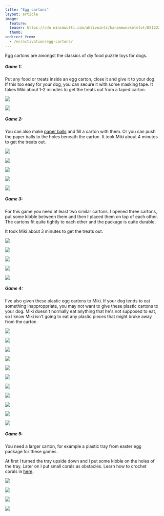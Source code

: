 ```yaml
---
title: "Egg cartons"
layout: article
image:
  feature:
  teaser: https://cdn.minimuutti.com/aktivointi/kananmunakotelot/DS12227_-245px.jpg
  thumb:
redirect_from:
  - /en/activation/egg-cartons/
---
```


Egg cartons are amongst the classics of diy food puzzle toys for dogs.

##### Game 1:

Put any food or treats inside an egg carton, close it and give it to your dog. If this too easy for your dog, you can secure it with some masking tape. It takes Miki about 1-2 minutes to get the treats out from a taped carton.

![](https://cdn.minimuutti.com/aktivointi/kananmunakotelot/DSC42631-800px.jpg)

![](https://cdn.minimuutti.com/aktivointi/kananmunakotelot/DSC01587_2-800px.jpg)

##### Game 2:

You can also make [paper balls](/en/brain-games/small-games/#paperballs) and fill a carton with them. Or you can push the paper balls to the holes beneath the carton. It took Miki about 4 minutes to get the treats out.

![](https://cdn.minimuutti.com/aktivointi/kananmunakotelot/DS12656-800px.jpg)

![](https://cdn.minimuutti.com/aktivointi/kananmunakotelot/DS12686-800px.jpg)

![](https://cdn.minimuutti.com/aktivointi/kananmunakotelot/DS12725-800px.jpg)

![](https://cdn.minimuutti.com/aktivointi/kananmunakotelot/DS12759-800px.jpg)

![](https://cdn.minimuutti.com/aktivointi/kananmunakotelot/DS12778-800px.jpg)

##### Game 3:

For this game you need at least two similar cartons. I opened three cartons, put some kibble between them and then I placed them on top of each other. The cartons fit quite tightly to each other and the package is quite durable.

It took Miki about 3 minutes to get the treats out.

![](https://cdn.minimuutti.com/aktivointi/kananmunakotelot/DS12519-800px.jpg)

![](https://cdn.minimuutti.com/aktivointi/kananmunakotelot/DS12558-800px.jpg)

![](https://cdn.minimuutti.com/aktivointi/kananmunakotelot/DS12522-800px.jpg)

![](https://cdn.minimuutti.com/aktivointi/kananmunakotelot/DS12623-800px.jpg)

![](https://cdn.minimuutti.com/aktivointi/kananmunakotelot/DS12650-800px.jpg)

##### Game 4:

I've also given these plastic egg cartons to Miki. If your dog tends to eat something inapproppriate, you may not want to give these plastic cartons to your dog. Miki doesn't normally eat anything that he's not supposed to eat, so I know Miki isn't going to eat any plastic pieces that might brake away from the carton.

![](https://cdn.minimuutti.com/aktivointi/kananmunakotelot/DS11990-800px.jpg)

![](https://cdn.minimuutti.com/aktivointi/kananmunakotelot/DS12000-800px.jpg)

![](https://cdn.minimuutti.com/aktivointi/kananmunakotelot/DS12004-800px.jpg)

![](https://cdn.minimuutti.com/aktivointi/kananmunakotelot/DS11771-800px.jpg)

![](https://cdn.minimuutti.com/aktivointi/kananmunakotelot/DS11787-800px.jpg)

![](https://cdn.minimuutti.com/aktivointi/kananmunakotelot/DS11833-800px.jpg)

![](https://cdn.minimuutti.com/aktivointi/kananmunakotelot/DS12010-800px.jpg)

![](https://cdn.minimuutti.com/aktivointi/kananmunakotelot/DS12028-800px.jpg)

![](https://cdn.minimuutti.com/aktivointi/kananmunakotelot/DS12181-800px.jpg)

![](https://cdn.minimuutti.com/aktivointi/kananmunakotelot/DS12227-800px%20%282%29.jpg)

![](https://cdn.minimuutti.com/aktivointi/kananmunakotelot/DS12235-800px.jpg)

##### Game 5:

You need a larger carton, for example a plastic tray from easter egg package for these games.

At first I turned the tray upside down and I put some kibble on the holes of the tray. Later on I put small corals as obstacles. Learn how to crochet corals in [here](/en/brain-games/corals/).

![](https://cdn.minimuutti.com/aktivointi/kananmunakotelot/DS10446_-800px.jpg)

![](https://cdn.minimuutti.com/aktivointi/kananmunakotelot/DS11359-800px.jpg)

![](https://cdn.minimuutti.com/aktivointi/kananmunakotelot/DS11368-800px.jpg)

![](https://cdn.minimuutti.com/aktivointi/kananmunakotelot/DS11393-800px.jpg)

